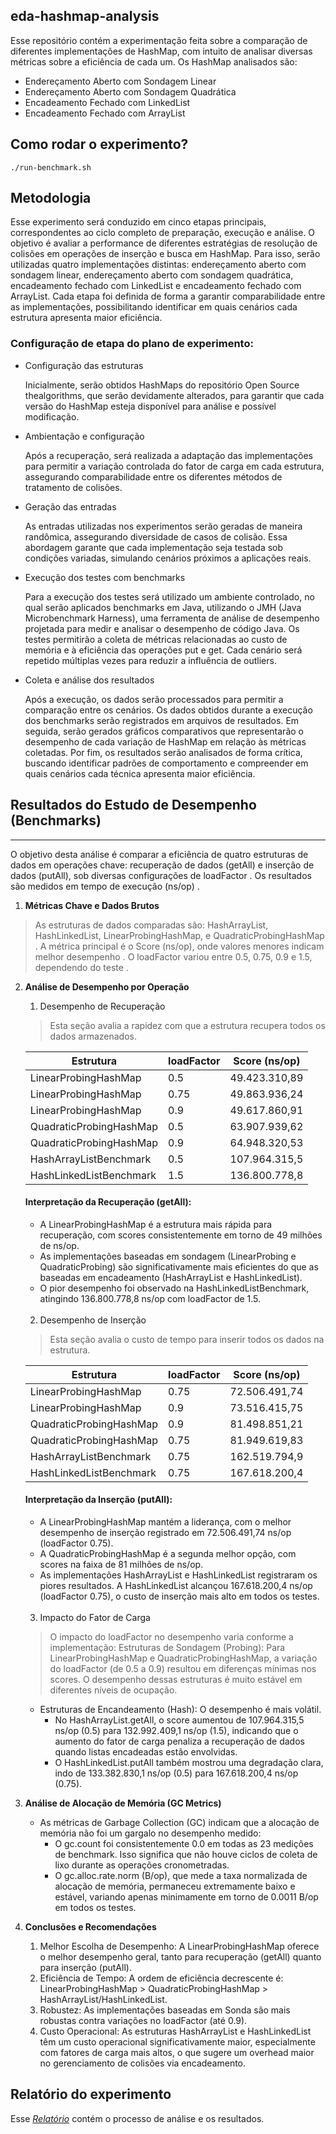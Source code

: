 ## eda-hashmap-analysis

Esse repositório contém a experimentação feita sobre a comparação de diferentes implementações de HashMap, com intuito de analisar diversas métricas sobre a eficiência de cada um. Os HashMap analisados são:
* Endereçamento Aberto com Sondagem Linear
* Endereçamento Aberto com Sondagem Quadrática
* Encadeamento Fechado com LinkedList
* Encadeamento Fechado com ArrayList

## Como rodar o experimento?
```
./run-benchmark.sh
```

## Metodologia

Esse experimento será conduzido em cinco etapas principais, correspondentes ao ciclo completo de preparação, execução e análise. O objetivo é avaliar a performance de diferentes estratégias de resolução de colisões em operações de inserção e busca em HashMap. Para isso, serão utilizadas quatro implementações distintas: endereçamento aberto com sondagem linear, endereçamento aberto com sondagem quadrática, encadeamento fechado com LinkedList e encadeamento fechado com ArrayList. Cada etapa foi definida de forma a garantir comparabilidade entre as implementações, possibilitando identificar em quais cenários cada estrutura apresenta maior eficiência.

### Configuração de etapa do plano de experimento:

- Configuração das estruturas

	Inicialmente, serão obtidos HashMaps do repositório Open Source thealgorithms, que serão devidamente alterados, para garantir que cada versão do HashMap esteja disponível para análise e possível modificação.


- Ambientação e configuração

	Após a recuperação, será realizada a adaptação das implementações para permitir a variação controlada do fator de carga em cada estrutura, assegurando comparabilidade entre os diferentes métodos de tratamento de colisões.


- Geração das entradas

	As entradas utilizadas nos experimentos serão geradas de maneira randômica, assegurando diversidade de casos de colisão. Essa abordagem garante que cada implementação seja testada sob condições variadas, simulando cenários próximos a aplicações reais.


- Execução dos testes com benchmarks
	
	Para a execução dos testes será utilizado um ambiente controlado, no qual serão aplicados benchmarks em Java, utilizando o JMH (Java Microbenchmark Harness), uma ferramenta de análise de desempenho projetada para medir e analisar o desempenho de código Java. Os testes permitirão a coleta de métricas relacionadas ao custo de memória e à eficiência das operações put e get. Cada cenário será repetido múltiplas vezes para reduzir a influência de outliers.


- Coleta e análise dos resultados

	Após a execução, os dados serão processados para permitir a comparação entre os cenários. Os dados obtidos durante a execução dos benchmarks serão registrados em arquivos de resultados. Em seguida, serão gerados gráficos comparativos que representarão o desempenho de cada variação de HashMap em relação às métricas coletadas. Por fim, os resultados serão analisados de forma crítica, buscando identificar padrões de comportamento e compreender em quais cenários cada técnica apresenta maior eficiência.

## Resultados do Estudo de Desempenho (Benchmarks)

--------------------------------------------------------------------------------
O objetivo desta análise é comparar a eficiência de quatro estruturas de dados em operações chave: recuperação de dados (getAll) e inserção de dados (putAll), sob diversas configurações de loadFactor
. Os resultados são medidos em tempo de execução (ns/op)
.
1. **Métricas Chave e Dados Brutos**
>As estruturas de dados comparadas são: HashArrayList, HashLinkedList, LinearProbingHashMap, e QuadraticProbingHashMap
.
A métrica principal é o Score (ns/op), onde valores menores indicam melhor desempenho
. O loadFactor variou entre 0.5, 0.75, 0.9 e 1.5, dependendo do teste
.
2. **Análise de Desempenho por Operação**
    1. Desempenho de Recuperação 

    > Esta seção avalia a rapidez com que a estrutura recupera todos os dados armazenados.

    |Estrutura|loadFactor|Score (ns/op)|
    |-----|------|-------|
    |LinearProbingHashMap|0.5|49.423.310,89|
    |LinearProbingHashMap|0.75|49.863.936,24|
    |LinearProbingHashMap|0.9|49.617.860,91|
    |QuadraticProbingHashMap|0.5|63.907.939,62|
    |QuadraticProbingHashMap|0.9|64.948.320,53|
    |HashArrayListBenchmark|0.5|107.964.315,5|
    |HashLinkedListBenchmark|1.5|136.800.778,8|
	
    #### Interpretação da Recuperação (getAll):
    * A LinearProbingHashMap é a estrutura mais rápida para recuperação, com scores consistentemente em torno de 49 milhões de ns/op.
    * As implementações baseadas em sondagem (LinearProbing e QuadraticProbing) são significativamente mais eficientes do que as baseadas em encadeamento (HashArrayList e HashLinkedList).
    * O pior desempenho foi observado na HashLinkedListBenchmark, atingindo 136.800.778,8 ns/op com loadFactor de 1.5.
    <br>
    
    2. Desempenho de Inserção 
    
    >Esta seção avalia o custo de tempo para inserir todos os dados na estrutura.
    
    |Estrutura|loadFactor|Score (ns/op)|
    |-----|-----|-----|
    |LinearProbingHashMap|0.75|72.506.491,74|
    |LinearProbingHashMap|0.9|73.516.415,75|
    |QuadraticProbingHashMap|0.9|81.498.851,21|	
    |QuadraticProbingHashMap|0.75|81.949.619,83|	
    |HashArrayListBenchmark|0.75|162.519.794,9|	
    |HashLinkedListBenchmark|0.75|167.618.200,4|
	
    #### Interpretação da Inserção (putAll):
    * A LinearProbingHashMap mantém a liderança, com o melhor desempenho de inserção registrado em 72.506.491,74 ns/op (loadFactor 0.75).
    * A QuadraticProbingHashMap é a segunda melhor opção, com scores na faixa de 81 milhões de ns/op.
    * As implementações HashArrayList e HashLinkedList registraram os piores resultados. A HashLinkedList alcançou 167.618.200,4 ns/op (loadFactor 0.75), o custo de inserção mais alto em todos os testes.
    <br>

    3. Impacto do Fator de Carga 
    > O impacto do loadFactor no desempenho varia conforme a implementação:
    Estruturas de Sondagem (Probing): Para LinearProbingHashMap e QuadraticProbingHashMap, a variação do loadFactor (de 0.5 a 0.9) resultou em diferenças mínimas nos scores. O desempenho dessas estruturas é muito estável em diferentes níveis de ocupação.

    * Estruturas de Encandeamento (Hash): O desempenho é mais volátil.
        * No HashArrayList.getAll, o score aumentou de 107.964.315,5 ns/op (0.5) para 132.992.409,1 ns/op (1.5), indicando que o aumento do fator de carga penaliza a recuperação de dados quando listas encadeadas estão envolvidas.
        * O HashLinkedList.putAll também mostrou uma degradação clara, indo de 133.382.830,1 ns/op (0.5) para 167.618.200,4 ns/op (0.75).

3. **Análise de Alocação de Memória (GC Metrics)**
    * As métricas de Garbage Collection (GC) indicam que a alocação de memória não foi um gargalo no desempenho medido:
        * O gc.count foi consistentemente 0.0 em todas as 23 medições de benchmark. Isso significa que não houve ciclos de coleta de lixo durante as operações cronometradas.
        * O gc.alloc.rate.norm (B/op), que mede a taxa normalizada de alocação de memória, permaneceu extremamente baixo e estável, variando apenas minimamente em torno de 0.0011 B/op em todos os testes.
4. **Conclusões e Recomendações**
    1. Melhor Escolha de Desempenho: A LinearProbingHashMap oferece o melhor desempenho geral, tanto para recuperação (getAll) quanto para inserção (putAll).
    2. Eficiência de Tempo: A ordem de eficiência decrescente é: LinearProbingHashMap > QuadraticProbingHashMap > HashArrayList/HashLinkedList.
    3. Robustez: As implementações baseadas em Sonda são mais robustas contra variações no loadFactor (até 0.9).
    4. Custo Operacional: As estruturas HashArrayList e HashLinkedList têm um custo operacional significativamente maior, especialmente com fatores de carga mais altos, o que sugere um overhead maior no gerenciamento de colisões via encadeamento.

## Relatório do experimento
Esse [_Relatório_](https://docs.google.com/document/d/1McAgqlTyzA-5fwfJNOPwc6OmLkhDPfAJob9Lm05y2U4/edit?tab=t.0) contém o processo de análise e os resultados.

